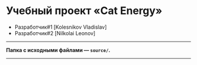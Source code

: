 # Учебный проект «Cat Energy»

*  Разработчик#1 [Kolesnikov Vladislav] 
*  Разработчик#2 [Nilkolai Leonov]

---

**Папка с исходными файлами — `source/`.**

---

